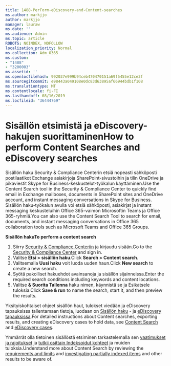 ```yaml
---
title: 1488-PerForm-eDiscovery-and-Content-searches
ms.author: markjjo
author: markjjo
manager: lauraw
ms.date: ''
ms.audience: Admin
ms.topic: article
ROBOTS: NOINDEX, NOFOLLOW
localization_priority: Normal
ms.collection: Adm_O365
ms.custom:
- "1488"
- "3200003"
ms.assetid: ''
ms.openlocfilehash: 992037e999b94ceb470470151a69f5455e12ce3f
ms.sourcegitcommit: e98443a049108e0dc83d63895af66944bdb1f108
ms.translationtype: MT
ms.contentlocale: fi-FI
ms.lasthandoff: 08/16/2019
ms.locfileid: "36444769"
---
```

# <a name="how-to-perform-content-searches-and-ediscovery-searches"></a><span data-ttu-id="91896-102">Sisällön etsimistä ja eDiscovery-hakujen suorittaminen</span><span class="sxs-lookup"><span data-stu-id="91896-102">How to perform Content Searches and eDiscovery searches</span></span>

<span data-ttu-id="91896-103">Sisällön haku Security & Compliance Centerin etsiä nopeasti sähköposti postilaatikot Exchange asiakirjoja SharePoint-sivustoihin ja tilin OneDrive ja pikaviestit Skype for Business-keskustelut-työkalun käyttäminen.</span><span class="sxs-lookup"><span data-stu-id="91896-103">Use the Content Search tool in the Security & Compliance Center to quickly find email in Exchange mailboxes, documents in SharePoint sites and OneDrive account, and instant messaging conversations in Skype for Business.</span></span> <span data-ttu-id="91896-104">Sisällön haku-työkalun avulla voi etsiä sähköposti, asiakirjat ja instant messaging keskusteluihin Office 365-vaimon Microsoftin Teams ja Office 365-ryhmiä.</span><span class="sxs-lookup"><span data-stu-id="91896-104">You can also use the Content Search Tool to search for email, documents, and instant messaging conversations in Office 365 collaboration tools such as Microsoft Teams and Office 365 Groups.</span></span>

<span data-ttu-id="91896-105">**Sisällön haku**</span><span class="sxs-lookup"><span data-stu-id="91896-105">**To perform a content search**</span></span>

1. <span data-ttu-id="91896-106">Siirry [Security & Compliance Centeriin](https://protection.office.com) ja kirjaudu sisään.</span><span class="sxs-lookup"><span data-stu-id="91896-106">Go to the [Security & Compliance Center](https://protection.office.com) and sign in.</span></span>
2. <span data-ttu-id="91896-107">Valitse **Etsi > sisällön haku**.</span><span class="sxs-lookup"><span data-stu-id="91896-107">Click **Search > Content search**.</span></span>
3. <span data-ttu-id="91896-108">Valitsemalla **Uusi haku** voit luoda uuden haun.</span><span class="sxs-lookup"><span data-stu-id="91896-108">Click **New search** to create a new search.</span></span>
4. <span data-ttu-id="91896-109">Syötä pakolliset hakuehdot avainsanoja ja sisällön sijainneissa.</span><span class="sxs-lookup"><span data-stu-id="91896-109">Enter the required search conditions including keywords and content locations.</span></span>  
5. <span data-ttu-id="91896-110">Valitse **& Suorita Tallenna** haku nimen, käynnistä se ja Esikatsele tuloksia.</span><span class="sxs-lookup"><span data-stu-id="91896-110">Click **Save & run** to name the search, start it, and then preview the results.</span></span>

<span data-ttu-id="91896-111">Yksityiskohtaiset ohjeet sisällön haut, tulokset viedään ja eDiscovery tapauksissa tallentamaan tietoja, luodaan on [Sisällön haku](https://docs.microsoft.com/en-us/office365/securitycompliance/content-search) - ja [eDiscovery tapauksissa](https://docs.microsoft.com/en-us/office365/securitycompliance/ediscovery-cases).</span><span class="sxs-lookup"><span data-stu-id="91896-111">For detailed instructions about Content searches, exporting results, and creating eDiscovery cases to hold data, see [Content Search](https://docs.microsoft.com/en-us/office365/securitycompliance/content-search) and [eDiscovery cases](https://docs.microsoft.com/en-us/office365/securitycompliance/ediscovery-cases).</span></span>

<span data-ttu-id="91896-112">Ymmärrät olla tietoinen sisällöstä etsiminen tarkastelemalla sen [vaatimukset ja rajoitukset](https://docs.microsoft.com/en-us/office365/securitycompliance/limits-for-content-search) ja [tutkii osittain Indeksoidut kohteet](https://docs.microsoft.com/en-us/office365/securitycompliance/investigating-partially-indexed-items-in-ediscovery) ja muiden tuloksia.</span><span class="sxs-lookup"><span data-stu-id="91896-112">Understand more about Content Search by reviewing the [requirements and limits](https://docs.microsoft.com/en-us/office365/securitycompliance/limits-for-content-search) and  [investigating partially indexed items](https://docs.microsoft.com/en-us/office365/securitycompliance/investigating-partially-indexed-items-in-ediscovery) and other results to be aware of.</span></span>